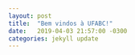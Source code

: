 ```yaml
---
layout: post
title:  "Bem vindos à UFABC!"
date:   2019-04-03 21:57:00 -0300
categories: jekyll update
---
```



